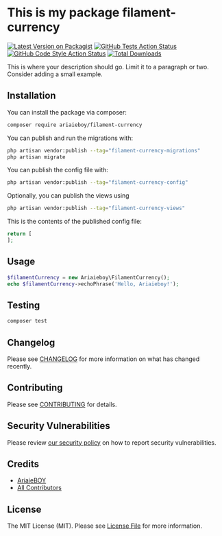 # This is my package filament-currency

[![Latest Version on Packagist](https://img.shields.io/packagist/v/ariaieboy/filament-currency.svg?style=flat-square)](https://packagist.org/packages/ariaieboy/filament-currency)
[![GitHub Tests Action Status](https://img.shields.io/github/actions/workflow/status/ariaieboy/filament-currency/run-tests.yml?branch=main&label=tests&style=flat-square)](https://github.com/ariaieboy/filament-currency/actions?query=workflow%3Arun-tests+branch%3Amain)
[![GitHub Code Style Action Status](https://img.shields.io/github/actions/workflow/status/ariaieboy/filament-currency/fix-php-code-style-issues.yml?branch=main&label=code%20style&style=flat-square)](https://github.com/ariaieboy/filament-currency/actions?query=workflow%3A"Fix+PHP+code+style+issues"+branch%3Amain)
[![Total Downloads](https://img.shields.io/packagist/dt/ariaieboy/filament-currency.svg?style=flat-square)](https://packagist.org/packages/ariaieboy/filament-currency)



This is where your description should go. Limit it to a paragraph or two. Consider adding a small example.

## Installation

You can install the package via composer:

```bash
composer require ariaieboy/filament-currency
```

You can publish and run the migrations with:

```bash
php artisan vendor:publish --tag="filament-currency-migrations"
php artisan migrate
```

You can publish the config file with:

```bash
php artisan vendor:publish --tag="filament-currency-config"
```

Optionally, you can publish the views using

```bash
php artisan vendor:publish --tag="filament-currency-views"
```

This is the contents of the published config file:

```php
return [
];
```

## Usage

```php
$filamentCurrency = new Ariaieboy\FilamentCurrency();
echo $filamentCurrency->echoPhrase('Hello, Ariaieboy!');
```

## Testing

```bash
composer test
```

## Changelog

Please see [CHANGELOG](CHANGELOG.md) for more information on what has changed recently.

## Contributing

Please see [CONTRIBUTING](.github/CONTRIBUTING.md) for details.

## Security Vulnerabilities

Please review [our security policy](../../security/policy) on how to report security vulnerabilities.

## Credits

- [AriaieBOY](https://github.com/ariaieboy)
- [All Contributors](../../contributors)

## License

The MIT License (MIT). Please see [License File](LICENSE.md) for more information.
